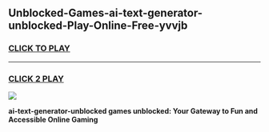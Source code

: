 
## Unblocked-Games-ai-text-generator-unblocked-Play-Online-Free-yvvjb
<h3>
<a href="https://premium76.site?title=ai-text-generator-unblocked&ref=26A">CLICK TO PLAY</a></h3>
<hr>

<h3>
<a href="https://premium76.site?title=ai-text-generator-unblocked&ref=26A">CLICK 2 PLAY</a>
  
</h3>

<a href="https://premium76.site?title=ai-text-generator-unblocked&ref=26A"><img src="https://clearcache.store/games.png"></a>


**ai-text-generator-unblocked games unblocked: Your Gateway to Fun and Accessible Online Gaming**
